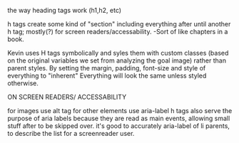 the way heading tags work (h1,h2, etc)

h tags create some kind of "section" including everything after until another h tag; mostly(?) for screen readers/accessability.
    -Sort of like chapters in a book. 

Kevin uses H tags symbolically and syles them with custom classes 
(based on the original variables we set from analyzing the goal image) rather than parent styles. 
By setting the margin, padding, font-size and style of everything to "inherent"
Everything will look the same unless styled otherwise. 

ON SCREEN READERS/ ACCESSABILITY

for images use alt tag
for other elements use aria-label
h tags also serve the purpose of aria labels because they are read as main events, allowing small stuff after to be skipped over. 
it's good to accurately aria-label of li parents, to describe the list for a screenreader user. 